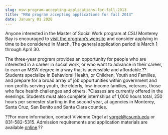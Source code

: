 ```yaml
---
slug: msw-program-accepting-applications-for-fall-2013
title: "MSW program accepting applications for fall 2013"
date: January 01 2020
---
```


 
<p>
  Anyone interested in the Master of Social Work program at CSU Monterey Bay is
  encouraged to
  <a href="https://msw.csumb.edu/">visit the program’s website</a> and consider
  applying in time to be considered in March. The general application period is
  March 1 through April 30.
</p>
<p>
  The three-year program provides an opportunity for people who are interested
  in a career in social work, or who want to advance in their career, to earn an
  MSW degree in a way that is accessible and affordable.?? Students specialize
  in Behavioral Health, or Children, Youth and Families, and prepare for a broad
  array of job opportunities within government and non-profits serving youth,
  the elderly, low-income families, veterans, those who face health challenges
  and others. ?Classes are currently offered in the evenings. Students must also
  complete internships of 1,000 hours total, 250 hours per semester starting in
  the second year, at agencies in Monterey, Santa Cruz, San Benito and Santa
  Clara counties.
</p>
<p>
  ??For more information, contact Vivienne Orgel at
  <a
    href="&#109;&#x61;&#x69;&#108;&#116;&#x6f;&#58;&#118;&#x6f;&#x72;&#103;&#x65;&#x6c;&#64;&#99;&#x73;&#117;&#109;&#x62;&#x2e;&#101;&#x64;&#x75;"
    >vorgel@csumb.edu</a
  >
  or 831-582-5315. Admission requirements and application materials are
  available <a href="https://msw.csumb.edu/">online</a>.??
</p>
 
